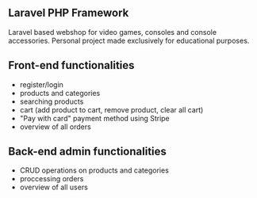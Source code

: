 ## Laravel PHP Framework

Laravel based webshop for video games, consoles and console accessories. Personal project made exclusively for educational purposes.

## Front-end functionalities
* register/login
* products and categories
* searching products
* cart (add product to cart, remove product, clear all cart)
* "Pay with card" payment method using Stripe
* overview of all orders

## Back-end admin functionalities
* CRUD operations on products and categories
* proccessing orders
* overview of all users
